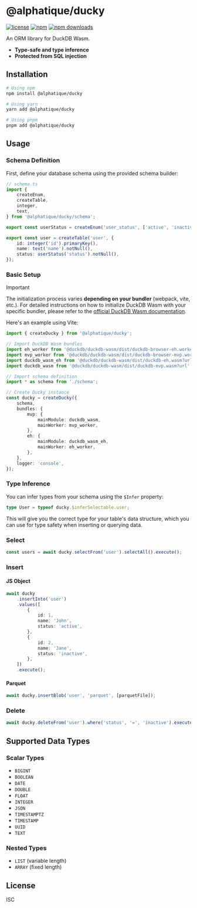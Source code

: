 # @alphatique/ducky

[![license](https://img.shields.io/npm/l/@alphatique/ducky)](https://github.com/alphatique/ducky/blob/main/LICENSE)
[![npm](https://img.shields.io/npm/v/@alphatique/ducky)](https://www.npmjs.com/package/@alphatique/ducky)
[![npm downloads](https://img.shields.io/npm/dm/@alphatique/ducky)](https://www.npmjs.com/package/@alphatique/ducky)

An ORM library for DuckDB Wasm.

- **Type-safe and type inference**
- **Protected from SQL injection**

## Installation

```sh
# Using npm
npm install @alphatique/ducky

# Using yarn
yarn add @alphatique/ducky

# Using pnpm
pnpm add @alphatique/ducky
```

## Usage

### Schema Definition

First, define your database schema using the provided schema builder:

```ts
// schema.ts
import {
	createEnum,
	createTable,
	integer,
	text,
} from '@alphatique/ducky/schema';

export const userStatus = createEnum('user_status', ['active', 'inactive']);

export const user = createTable('user', {
	id: integer('id').primaryKey(),
	name: text('name').notNull(),
	status: userStatus('status').notNull(),
});
```

### Basic Setup

> [!IMPORTANT]
> The initialization process varies **depending on your bundler** (webpack, vite, etc.). For detailed instructions on how to initialize DuckDB Wasm with your specific bundler, please refer to the [official DuckDB Wasm documentation](https://duckdb.org/docs/stable/clients/wasm/instantiation.html).

Here's an example using Vite:

```ts
import { createDucky } from '@alphatique/ducky';

// Import DuckDB Wasm bundles
import eh_worker from '@duckdb/duckdb-wasm/dist/duckdb-browser-eh.worker.js?url';
import mvp_worker from '@duckdb/duckdb-wasm/dist/duckdb-browser-mvp.worker.js?url';
import duckdb_wasm_eh from '@duckdb/duckdb-wasm/dist/duckdb-eh.wasm?url';
import duckdb_wasm from '@duckdb/duckdb-wasm/dist/duckdb-mvp.wasm?url';

// Import schema definition
import * as schema from './schema';

// Create Ducky instance
const ducky = createDucky({
    schema,
    bundles: {
        mvp: {
            mainModule: duckdb_wasm,
            mainWorker: mvp_worker,
        },
        eh: {
            mainModule: duckdb_wasm_eh,
            mainWorker: eh_worker,
        },
    },
    logger: 'console',
});
```

### Type Inference

You can infer types from your schema using the `$Infer` property:

```ts
type User = typeof ducky.$inferSelectable.user;
```

This will give you the correct type for your table's data structure, which you can use for type safety when inserting or querying data.

### Select

```ts
const users = await ducky.selectFrom('user').selectAll().execute();
```

### Insert

#### JS Object

```ts
await ducky
    .insertInto('user')
    .values([
        {
            id: 1,
            name: 'John',
            status: 'active',
        },
        {
            id: 2,
            name: 'Jane',
            status: 'inactive',
        },
    ])
    .execute();
```

#### Parquet

```ts
await ducky.insertBlob('user', 'parquet', [parquetFile]);
```

### Delete

```ts
await ducky.deleteFrom('user').where('status', '=', 'inactive').execute();
```

## Supported Data Types

### Scalar Types

-   `BIGINT`
-   `BOOLEAN`
-   `DATE`
-   `DOUBLE`
-   `FLOAT`
-   `INTEGER`
-   `JSON`
-   `TIMESTAMPTZ`
-   `TIMESTAMP`
-   `UUID`
-   `TEXT`

### Nested Types

-   `LIST` (variable length)
-   `ARRAY` (fixed length)

## License

ISC
